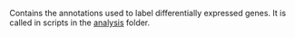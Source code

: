 Contains the annotations used to label differentially expressed genes. It is called in scripts in the [analysis](https://github.com/spacebun/scrnaseq-pooledcelllines/tree/master/scripts/analysis) folder.
